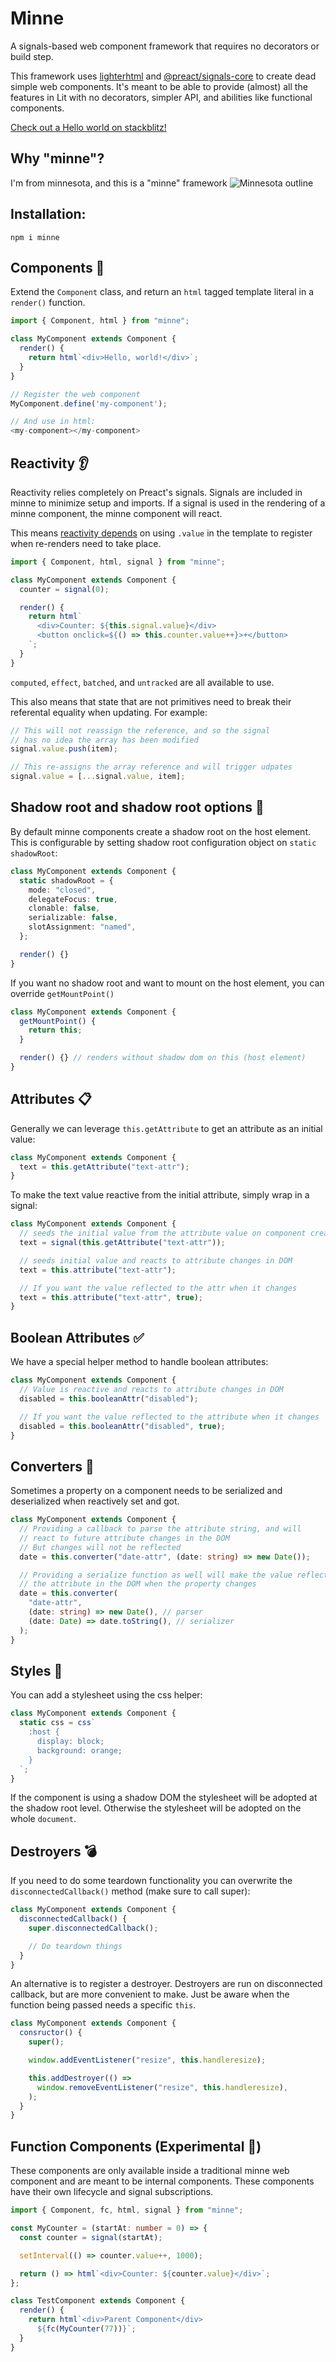 # Minne

A signals-based web component framework that requires no decorators or build step.

This framework uses [lighterhtml](https://github.com/WebReflection/lighterhtml/tree/master) and [@preact/signals-core](https://github.com/preactjs/signals) to create dead simple web components. It's meant to be able to provide (almost) all the features in Lit with no decorators, simpler API, and abilities like functional components.

[Check out a Hello world on stackblitz!](https://stackblitz.com/edit/vitejs-vite-gcczrawg?file=src%2Fmain.ts)

## Why "minne"?

I'm from minnesota, and this is a "minne" framework ![Minnesota outline](./public/minnesota_blue.png)

## Installation:

`npm i minne`

## Components 🧩

Extend the `Component` class, and return an `html` tagged template literal in a `render()` function.

```ts
import { Component, html } from "minne";

class MyComponent extends Component {
  render() {
    return html`<div>Hello, world!</div>`;
  }
}

// Register the web component
MyComponent.define('my-component');

// And use in html:
<my-component></my-component>
```

## Reactivity 👂

Reactivity relies completely on Preact's signals. Signals are included in minne to minimize setup and imports. If a signal is used in the rendering of a minne component, the minne component will react.

This means [reactivity depends](https://preactjs.com/guide/v10/signals/#usage-example) on using `.value` in the template to register when re-renders need to take place.

```ts
import { Component, html, signal } from "minne";

class MyComponent extends Component {
  counter = signal(0);

  render() {
    return html`
      <div>Counter: ${this.signal.value}</div>
      <button onclick=${() => this.counter.value++}>+</button>
    `;
  }
}
```

`computed`, `effect`, `batched`, and `untracked` are all available to use.

This also means that state that are not primitives need to break their referental equality when updating. For example:

```ts
// This will not reassign the reference, and so the signal
// has no idea the array has been modified
signal.value.push(item);

// This re-assigns the array reference and will trigger udpates
signal.value = [...signal.value, item];
```

## Shadow root and shadow root options 👤

By default minne components create a shadow root on the host element. This is configurable by setting shadow root configuration object on `static shadowRoot`:

```ts
class MyComponent extends Component {
  static shadowRoot = {
    mode: "closed",
    delegateFocus: true,
    clonable: false,
    serializable: false,
    slotAssignment: "named",
  };

  render() {}
}
```

If you want no shadow root and want to mount on the host element, you can override `getMountPoint()`

```ts
class MyComponent extends Component {
  getMountPoint() {
    return this;
  }

  render() {} // renders without shadow dom on this (host element)
}
```

## Attributes 📋

Generally we can leverage `this.getAttribute` to get an attribute as an initial value:

```ts
class MyComponent extends Component {
  text = this.getAttribute("text-attr");
}
```

To make the text value reactive from the initial attribute, simply wrap in a signal:

```ts
class MyComponent extends Component {
  // seeds the initial value from the attribute value on component creation
  text = signal(this.getAttribute("text-attr"));

  // seeds initial value and reacts to attribute changes in DOM
  text = this.attribute("text-attr");

  // If you want the value reflected to the attr when it changes
  text = this.attribute("text-attr", true);
}
```

## Boolean Attributes ✅

We have a special helper method to handle boolean attributes:

```ts
class MyComponent extends Component {
  // Value is reactive and reacts to attribute changes in DOM
  disabled = this.booleanAttr("disabled");

  // If you want the value reflected to the attribute when it changes
  disabled = this.booleanAttr("disabled", true);
}
```

## Converters 🔄

Sometimes a property on a component needs to be serialized and deserialized when reactively set and got.

```ts
class MyComponent extends Component {
  // Providing a callback to parse the attribute string, and will
  // react to future attribute changes in the DOM
  // But changes will not be reflected
  date = this.converter("date-attr", (date: string) => new Date());

  // Providing a serialize function as well will make the value reflect to
  // the attribute in the DOM when the property changes
  date = this.converter(
    "date-attr",
    (date: string) => new Date(), // parser
    (date: Date) => date.toString(), // serializer
  );
}
```

## Styles 🎨

You can add a stylesheet using the css helper:

```ts
class MyComponent extends Component {
  static css = css`
    :host {
      display: block;
      background: orange;
    }
  `;
}
```

If the component is using a shadow DOM the stylesheet will be adopted at the shadow root level. Otherwise the stylesheet will be adopted on the whole `document`.

## Destroyers 💣

If you need to do some teardown functionality you can overwrite the `disconnectedCallback()` method (make sure to call super):

```ts
class MyComponent extends Component {
  disconnectedCallback() {
    super.disconnectedCallback();

    // Do teardown things
  }
}
```

An alternative is to register a destroyer. Destroyers are run on disconnected callback, but are more convenient to make. Just be aware when the function being passed needs a specific `this`.

```ts
class MyComponent extends Component {
  consructor() {
    super();

    window.addEventListener("resize", this.handleresize);

    this.addDestroyer(() =>
      window.removeEventListener("resize", this.handleresize),
    );
  }
}
```

## Function Components (Experimental 🧪)

These components are only available inside a traditional minne web component and are meant to be internal components. These components have their own lifecycle and signal subscriptions.

```ts
import { Component, fc, html, signal } from "minne";

const MyCounter = (startAt: number = 0) => {
  const counter = signal(startAt);

  setInterval(() => counter.value++, 1000);

  return () => html`<div>Counter: ${counter.value}</div>`;
};

class TestComponent extends Component {
  render() {
    return html`<div>Parent Component</div>
      ${fc(MyCounter(77))}`;
  }
}
```
